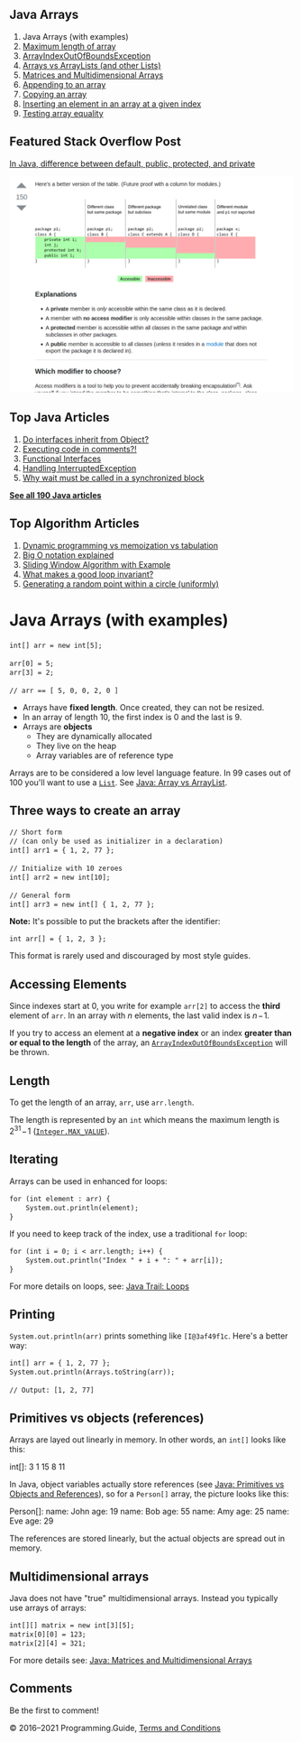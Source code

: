 <span class="underline"></span>

<span class="underline"></span>

Java Arrays
-----------

1.  Java Arrays (with examples)
2.  [Maximum length of array](array-maximum-length.html)
3.  [ArrayIndexOutOfBoundsException](arrayindexoutofboundsexception.html)
4.  [Arrays vs ArrayLists (and other Lists)](array-vs-arraylist.html)
5.  [Matrices and Multidimensional Arrays](matrices-and-multidimensional-arrays.html)
6.  [Appending to an array](array-append.html)
7.  [Copying an array](array-copy.html)
8.  [Inserting an element in an array at a given index](array-insert-at-index.html)
9.  [Testing array equality](testing-array-equality.html)

Featured Stack Overflow Post
----------------------------

[In Java, difference between default, public, protected, and private](https://stackoverflow.com/a/33627846/276052)  
  
[<img src="../images/so-featured-33627846.png" alt="StackOverflow screenshot thumbnail" class="screenshot" />](https://stackoverflow.com/a/33627846/276052)

<span class="underline"></span>

Top Java Articles
-----------------

1.  [Do interfaces inherit from Object?](do-interfaces-inherit-from-object.html)
2.  [Executing code in comments?!](executing-code-in-comments.html)
3.  [Functional Interfaces](functional-interfaces.html)
4.  [Handling InterruptedException](handling-interrupted-exceptions.html)
5.  [Why wait must be called in a synchronized block](why-wait-must-be-in-synchronized.html)

[**See all 190 Java articles**](index.html)

Top Algorithm Articles
----------------------

1.  [Dynamic programming vs memoization vs tabulation](../dynamic-programming-vs-memoization-vs-tabulation.html)
2.  [Big O notation explained](../big-o-notation-explained.html)
3.  [Sliding Window Algorithm with Example](../sliding-window-example.html)
4.  [What makes a good loop invariant?](../what-makes-a-good-loop-invariant.html)
5.  [Generating a random point within a circle (uniformly)](../random-point-within-circle.html)

Java Arrays (with examples)
===========================

    int[] arr = new int[5];

    arr[0] = 5;
    arr[3] = 2;

    // arr == [ 5, 0, 0, 2, 0 ]

-   Arrays have **fixed length**. Once created, they can not be resized.
-   In an array of length 10, the first index is 0 and the last is 9.
-   Arrays are **objects**
    -   They are dynamically allocated
    -   They live on the heap
    -   Array variables are of reference type

Arrays are to be considered a low level language feature. In 99 cases out of 100 you'll want to use a [`List`](https://docs.oracle.com/javase/8/docs/api/java/util/List.html). See [Java: Array vs ArrayList](array-vs-arraylist.html).

Three ways to create an array
-----------------------------

    // Short form
    // (can only be used as initializer in a declaration)
    int[] arr1 = { 1, 2, 77 };

    // Initialize with 10 zeroes
    int[] arr2 = new int[10];

    // General form
    int[] arr3 = new int[] { 1, 2, 77 };

**Note:** It's possible to put the brackets after the identifier:

    int arr[] = { 1, 2, 3 };

This format is rarely used and discouraged by most style guides.

Accessing Elements
------------------

Since indexes start at 0, you write for example `arr[2]` to access the **third** element of `arr`. In an array with *n* elements, the last valid index is *n* − 1.

If you try to access an element at a **negative index** or an index **greater than or equal to the length** of the array, an [`ArrayIndexOutOfBoundsException`](https://docs.oracle.com/javase/8/docs/api/java/lang/ArrayIndexOutOfBoundsException.html) will be thrown.

Length
------

To get the length of an array, `arr`, use `arr.length`.

The length is represented by an `int` which means the maximum length is 2<sup>31</sup> − 1 ([`Integer.MAX_VALUE`](https://docs.oracle.com/javase/8/docs/api/java/lang/Integer.html#MAX_VALUE)).

Iterating
---------

Arrays can be used in enhanced for loops:

    for (int element : arr) {
        System.out.println(element);
    }

If you need to keep track of the index, use a traditional `for` loop:

    for (int i = 0; i < arr.length; i++) {
        System.out.println("Index " + i + ": " + arr[i]);
    }

For more details on loops, see: [Java Trail: Loops](loops.html)

Printing
--------

`System.out.println(arr)` prints something like `[I@3af49f1c`. Here's a better way:

    int[] arr = { 1, 2, 77 };
    System.out.println(Arrays.toString(arr));

    // Output: [1, 2, 77]

Primitives vs objects (references)
----------------------------------

Arrays are layed out linearly in memory. In other words, an `int[]` looks like this:

int\[\]: 3 1 15 8 11

In Java, object variables actually store references (see [Java: Primitives vs Objects and References](primitives-vs-objects-references.html)), so for a `Person[]` array, the picture looks like this:

Person\[\]: name: John age: 19 name: Bob age: 55 name: Amy age: 25 name: Eve age: 29

The references are stored linearly, but the actual objects are spread out in memory.

Multidimensional arrays
-----------------------

Java does not have "true" multidimensional arrays. Instead you typically use arrays of arrays:

    int[][] matrix = new int[3][5];
    matrix[0][0] = 123;
    matrix[2][4] = 321;

For more details see: [Java: Matrices and Multidimensional Arrays](matrices-and-multidimensional-arrays.html)

Comments
--------

Be the first to comment!

© 2016–2021 Programming.Guide, [Terms and Conditions](../terms-and-conditions.html)
